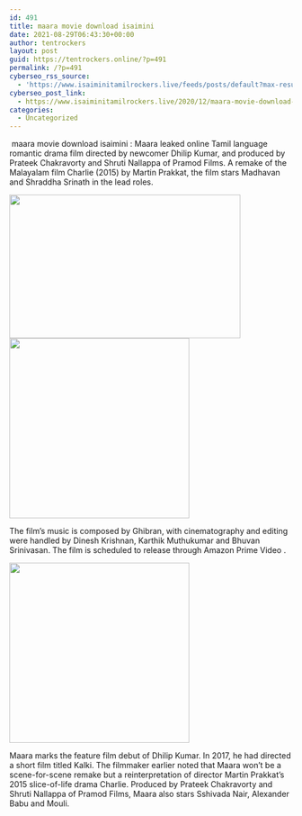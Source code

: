 ```yaml
---
id: 491
title: maara movie download isaimini
date: 2021-08-29T06:43:30+00:00
author: tentrockers
layout: post
guid: https://tentrockers.online/?p=491
permalink: /?p=491
cyberseo_rss_source:
  - 'https://www.isaiminitamilrockers.live/feeds/posts/default?max-results=150&start-index=151'
cyberseo_post_link:
  - https://www.isaiminitamilrockers.live/2020/12/maara-movie-download-isaimini.html
categories:
  - Uncategorized
---
```

<meta content="&nbsp;maara movie download isaimini : Maara leaked online Tamil language romantic drama film directed by newcomer Dhilip Kumar, and produced by P..." name="twitter:description" />

  


<center>
</center>

&nbsp;maara movie download isaimini : Maara leaked online Tamil language romantic drama film directed by newcomer Dhilip Kumar, and produced by Prateek Chakravorty and Shruti Nallappa of Pramod Films. A remake of the Malayalam film Charlie (2015) by Martin Prakkat, the film stars Madhavan and Shraddha Srinath in the lead roles.<ins data-width="0" data-height="0" class="g6a712b6e0d" data-domain="//aaaaaco.com" data-affquery="/f5ff9bfd5d/6a712b6e0d/?placementName=default"></ins>

<div class="separator">
  <a href="https://1.bp.blogspot.com/-WinQVA2WK7o/X9wmYnzxsII/AAAAAAAAAEA/IIhuw6oW6UkuZz1lxbEUxS0LrRkDBnzNwCLcBGAsYHQ/s1200/Maara.jpg" imageanchor="1"><img loading="lazy" border="0" data-original-height="900" data-original-width="1200" height="255" src="https://1.bp.blogspot.com/-WinQVA2WK7o/X9wmYnzxsII/AAAAAAAAAEA/IIhuw6oW6UkuZz1lxbEUxS0LrRkDBnzNwCLcBGAsYHQ/w411-h255/Maara.jpg" width="411" /></a>
</div>

<div class="separator">
  <a href="https://aaaaaco.com/b7e8e06d99/28f293c2c0/?placementName=default" imageanchor="1" target="_blank" rel="noopener"><img border="0" data-original-height="166" data-original-width="800" src="https://1.bp.blogspot.com/-oWuH8NwwWmc/X9wmyVFc0SI/AAAAAAAAAEI/S1AeZBKzkjIqa8g6U0rD4z6DgL-gFRNVwCLcBGAsYHQ/s320/unnamed.gif" width="320" /></a>
</div>

The film&#8217;s music is composed by Ghibran, with cinematography and editing were handled by Dinesh Krishnan, Karthik Muthukumar and Bhuvan Srinivasan. The film is scheduled to release through Amazon Prime Video .<ins data-width="0" data-height="0" class="g6a712b6e0d" data-domain="//aaaaaco.com" data-affquery="/f5ff9bfd5d/6a712b6e0d/?placementName=default"></ins>

<div class="separator">
  <a href="https://aaaaaco.com/b7e8e06d99/28f293c2c0/?placementName=default" imageanchor="1" target="_blank" rel="noopener"><img border="0" data-original-height="166" data-original-width="800" src="https://1.bp.blogspot.com/-CVD7rgInK8U/X9wm50-pxfI/AAAAAAAAAEM/cAdXTOSg_TElUeNiPPwCJFx3UK0g_IJXQCLcBGAsYHQ/s320/unnamed.gif" width="320" /></a>
</div>

<ins data-width="0" data-height="0" class="g6a712b6e0d" data-domain="//aaaaaco.com" data-affquery="/f5ff9bfd5d/6a712b6e0d/?placementName=default"></ins>

Maara marks the feature film debut of Dhilip Kumar. In 2017, he had directed a short film titled Kalki. The filmmaker earlier noted that Maara won’t be a scene-for-scene remake but a reinterpretation of director Martin Prakkat’s 2015 slice-of-life drama Charlie. Produced by Prateek Chakravorty and Shruti Nallappa of Pramod Films, Maara also stars Sshivada Nair, Alexander Babu and Mouli.<ins data-width="0" data-height="0" class="g6a712b6e0d" data-domain="//aaaaaco.com" data-affquery="/f5ff9bfd5d/6a712b6e0d/?placementName=default"></ins>

<center>
</center>